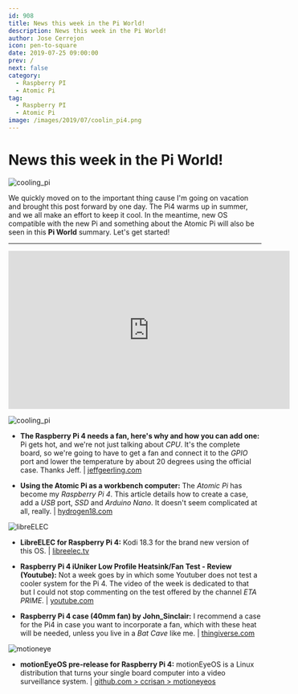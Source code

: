 ```yaml
---
id: 908
title: News this week in the Pi World!
description: News this week in the Pi World!
author: Jose Cerrejon
icon: pen-to-square
date: 2019-07-25 09:00:00
prev: /
next: false
category:
  - Raspberry PI
  - Atomic Pi
tag:
  - Raspberry PI
  - Atomic Pi
image: /images/2019/07/coolin_pi4.png
---
```


# News this week in the Pi World!

![cooling_pi](/images/2019/07/coolin_pi4.png)

We quickly moved on to the important thing cause I'm going on vacation and brought this post forward by one day. The Pi4 warms up in summer, and we all make an effort to keep it cool. In the meantime, new OS compatible with the new Pi and something about the Atomic Pi will also be seen in this **Pi World** summary. Let's get started!

- - -
<iframe width="560" height="315" src="https://www.youtube.com/embed/AVfvhEJ9XD0" frameborder="0" allow="accelerometer; autoplay; encrypted-media; gyroscope; picture-in-picture" allowfullscreen></iframe>

![cooling_pi](/images/2019/07/coolin_pi4.png)

* **The Raspberry Pi 4 needs a fan, here's why and how you can add one:** Pi gets hot, and we're not just talking about *CPU*. It's the complete board, so we're going to have to get a fan and connect it to the *GPIO* port and lower the temperature by about 20 degrees using the official case. Thanks Jeff. | [jeffgeerling.com](https://www.jeffgeerling.com/blog/2019/raspberry-pi-4-needs-fan-heres-why-and-how-you-can-add-one)

* **Using the Atomic Pi as a workbench computer:** The *Atomic Pi* has become my *Raspberry Pi 4*. This article details how to create a case, add a *USB* port, *SSD* and *Arduino Nano*. It doesn't seem complicated at all, really. | [hydrogen18.com](http://www.hydrogen18.com/blog/using-the-atomic-pi-as-a-workbench-computer.html)

![libreELEC](/images/2017/05/libreelec.png)

* **LibreELEC for Raspberry Pi 4:** Kodi 18.3 for the brand new version of this OS. | [libreelec.tv](https://libreelec.tv/raspberry-pi-4/)

* **Raspberry Pi 4 iUniker Low Profile Heatsink/Fan Test - Review (Youtube):** Not a week goes by in which some Youtuber does not test a cooler system for the Pi 4. The video of the week is dedicated to that but I could not stop commenting on the test offered by the channel *ETA PRIME*.  | [youtube.com](https://www.youtube.com/watch?v=Wwk4HR9G51Y)

* **Raspberry Pi 4 case (40mm fan) by John_Sinclair:** I recommend a case for the Pi4 in case you want to incorporate a fan, which with these heat will be needed, unless you live in a *Bat Cave* like me. | [thingiverse.com](https://www.thingiverse.com/thing:3723481)

![motioneye](/images/2017/04/motionEye.png)

* **motionEyeOS pre-release for Raspberry Pi 4:** motionEyeOS is a Linux distribution that turns your single board computer into a video surveillance system. | [github.com > ccrisan > motioneyeos](https://github.com/ccrisan/motioneyeos)